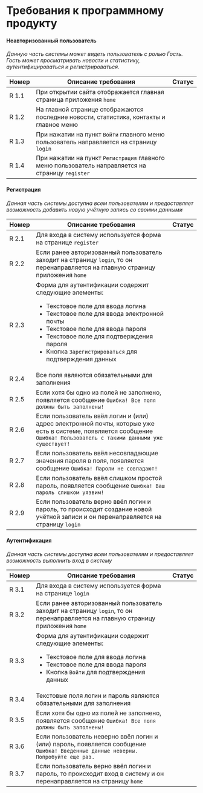 # Требования к программному продукту

#### Неавторизованный пользователь
*Данную часть системы может видеть пользователь с ролью Гость. Гость может просматривать новости и статистику, аутентифицироваться и регистрироваться.*

| Номер | Описание требования | Статус |
| ------ | ----- | --- |
| R 1.1 | При открытии сайта отображается главная страница приложения `home` |  |
| R 1.2 | На главной странице отображаются последние новости, статистика, контакты и главное меню | |
| R 1.3 | При нажатии на пункт `Войти` главного меню пользователь направляется на страницу `login` | |
| R 1.4 | При нажатии на пункт `Регистрация` главного меню пользователь направляется на страницу `register` | |

#### Регистрация
*Данная часть системы доступна всем пользователям и предоставляет возможность добавить новую учётную запись со своими данными* 

| Номер | Описание требования | Статус |
| ------ | ----- | --- |
| R 2.1 | Для входа в систему используется форма на странице `register` | |
| R 2.2 | Если ранее авторизованный пользователь заходит на страницу `login`, то он перенаправляется на главную страницу приложения `home` | |
| R 2.3 | Форма для аутентификации содержит следующие элементы: <ul><li>Текстовое поле для ввода логина</li><li>Текстовое поле для ввода электронной почты</li><li>Текстовое поле для ввода пароля</li><li>Текстовое поле для подтверждения пароля</li><li>Кнопка `Зарегистрироваться` для подтверждения данных</li></ul> | |
| R 2.4 | Все поля являются обязательными для заполнения | |
| R 2.5 | Если хотя бы одно из полей не заполнено, появляется сообщение `Ошибка! Все поля должны быть заполнены!` | |
| R 2.6 | Если пользователь ввёл логин и (или) адрес электронной почты, которые уже есть в системе, появляется сообщение `Ошибка! Пользователь с такими данными уже существует!`| |
| R 2.7 | Если пользователь ввёл несовпадающие значения пароля в поля, появляется сообщение `Ошибка! Пароли не совпадают!` | |
| R 2.8 | Если пользователь ввёл слишком простой пароль, появляется сообщение `Ошибка! Ваш пароль слишком уязвим!` | |
| R 2.9 | Если пользователь верно ввёл логин и пароль, то происходит создание новой учётной записи и он перенаправляется на страницу `login` | |

#### Аутентификация
*Данная часть системы доступна всем пользователям и предоставляет возможность выполнить вход в систему* 

| Номер | Описание требования | Статус |
| ------ | --- | --- |
| R 3.1 | Для входа в систему используется форма на странице `login` | |
| R 3.2 | Если ранее авторизованный пользователь заходит на страницу `login`, то он перенаправляется на главную страницу приложения `home` | |
| R 3.3 | Форма для аутентификации содержит следующие элементы: <ul><li>Текстовое поле для ввода логина</li><li>Текстовое поле для ввода пароля</li><li>Кнопка `Войти` для подтверждения данных</li></ul> | |
| R 3.4 | Текстовые поля логин и пароль являются обязательными для заполнения | |
| R 3.5 | Если хотя бы одно из полей не заполнено, появляется сообщение `Ошибка! Все поля должны быть заполнены!` | |
| R 3.6 | Если пользователь неверно ввёл логин и (или) пароль, появляется сообщение `Ошибка! Введенные данные неверны. Попробуйте еще раз.`| |
| R 3.7 | Если пользователь верно ввёл логин и пароль, то происходит вход в систему и он перенаправляется на страницу `home` | |